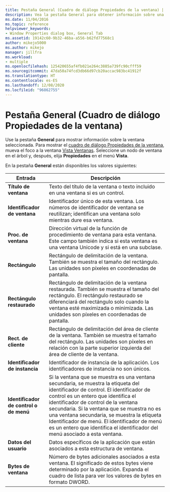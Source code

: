 ```yaml
---
title: Pestaña General (Cuadro de diálogo Propiedades de la ventana) | Microsoft Docs
description: Vea la pestaña General para obtener información sobre una ventana, incluidos el título, el controlador, el rectángulo, el identificador de instancia de la aplicación, el identificador de menú y los datos de usuario.
ms.date: 11/04/2016
ms.topic: reference
helpviewer_keywords:
- Window Properties dialog box, General Tab
ms.assetid: 19142c60-9b32-46ba-a556-b62fd77568c1
author: mikejo5000
ms.author: mikejo
manager: jillfra
ms.workload:
- multiple
ms.openlocfilehash: 125420655af4fb021e264c3885a739fc90cfff59
ms.sourcegitcommit: 47da50a74fcd3db66d97cb20accac983bc41912f
ms.translationtype: HT
ms.contentlocale: es-ES
ms.lasthandoff: 12/08/2020
ms.locfileid: "96862755"
---
```

# <a name="general-tab-window-properties-dialog-box"></a>Pestaña General (Cuadro de diálogo Propiedades de la ventana)
Use la pestaña **General** para mostrar información sobre la ventana seleccionada. Para mostrar el [cuadro de diálogo Propiedades de la ventana](../debugger/window-properties-dialog-box.md), mueva el foco a la ventana [Vista Ventanas](../debugger/windows-view.md). Seleccione un nodo de ventana en el árbol y, después, elija **Propiedades** en el menú **Vista**.

 En la pestaña **General** están disponibles los valores siguientes:

|Entrada|Descripción|
|-----------|-----------------|
|**Título de ventana**|Texto del título de la ventana o texto incluido en una ventana si es un control.|
|**Identificador de ventana**|Identificador único de esta ventana. Los números de identificador de ventana se reutilizan; identifican una ventana solo mientras dure esa ventana.|
|**Proc. de ventana**|Dirección virtual de la función de procedimiento de ventana para esta ventana. Este campo también indica si esta ventana es una ventana Unicode y si está en una subclase.|
|**Rectángulo**|Rectángulo de delimitación de la ventana. También se muestra el tamaño del rectángulo. Las unidades son píxeles en coordenadas de pantalla.|
|**Rectángulo restaurado**|Rectángulo de delimitación de la ventana restaurada. También se muestra el tamaño del rectángulo. El rectángulo restaurado se diferenciará del rectángulo solo cuando la ventana esté maximizada o minimizada. Las unidades son píxeles en coordenadas de pantalla.|
|**Rect. de cliente**|Rectángulo de delimitación del área de cliente de la ventana. También se muestra el tamaño del rectángulo. Las unidades son píxeles en relación con la parte superior izquierda del área de cliente de la ventana.|
|**Identificador de instancia**|Identificador de instancia de la aplicación. Los identificadores de instancia no son únicos.|
|**Identificador de control o de menú**|Si la ventana que se muestra es una ventana secundaria, se muestra la etiqueta del identificador de control. El identificador de control es un entero que identifica el identificador de control de la ventana secundaria. Si la ventana que se muestra no es una ventana secundaria, se muestra la etiqueta Identificador de menú. El identificador de menú es un entero que identifica el identificador del menú asociado a esta ventana.|
|**Datos del usuario**|Datos específicos de la aplicación que están asociados a esta estructura de ventana.|
|**Bytes de ventana**|Número de bytes adicionales asociados a esta ventana. El significado de estos bytes viene determinado por la aplicación. Expanda el cuadro de lista para ver los valores de bytes en formato DWORD.|